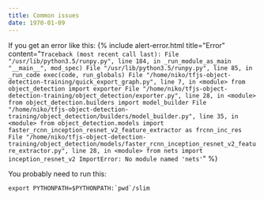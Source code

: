 ```yaml
---
title: Common issues
date: 1970-01-09
---
```

If you get an error like this:
{% include alert-error.html title="Error" content="```Traceback (most recent call last):
  File "/usr/lib/python3.5/runpy.py", line 184, in _run_module_as_main
    "__main__", mod_spec)
  File "/usr/lib/python3.5/runpy.py", line 85, in _run_code
    exec(code, run_globals)
  File "/home/niko/tfjs-object-detection-training/quick_export_graph.py", line 7, in <module>
    from object_detection import exporter
  File "/home/niko/tfjs-object-detection-training/object_detection/exporter.py", line 28, in <module>
    from object_detection.builders import model_builder
  File "/home/niko/tfjs-object-detection-training/object_detection/builders/model_builder.py", line 35, in <module>
    from object_detection.models import faster_rcnn_inception_resnet_v2_feature_extractor as frcnn_inc_res
  File "/home/niko/tfjs-object-detection-training/object_detection/models/faster_rcnn_inception_resnet_v2_feature_extractor.py", line 28, in <module>
    from nets import inception_resnet_v2
ImportError: No module named 'nets'```" %}

You probably need to run this:
```
export PYTHONPATH=$PYTHONPATH:`pwd`/slim
```